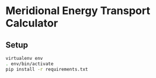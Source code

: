 # Meridional Energy Transport Calculator

## Setup

```bash
virtualenv env
. env/bin/activate
pip install -r requirements.txt 
```

